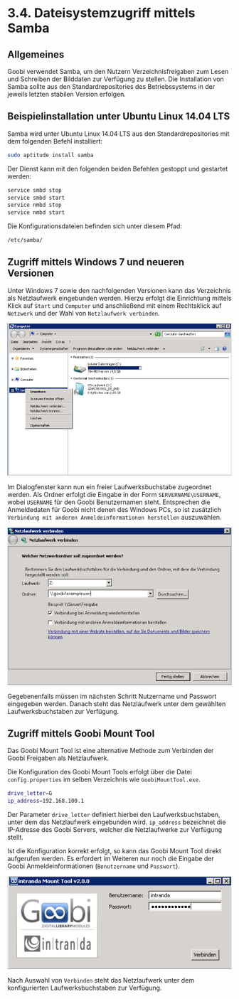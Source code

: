 # 3.4. Dateisystemzugriff mittels Samba

## **Allgemeines**

Goobi verwendet Samba, um den Nutzern Verzeichnisfreigaben zum Lesen und Schreiben der Bilddaten zur Verfügung zu stellen. Die Installation von Samba sollte aus den Standardrepositories des Betriebssystems in der jeweils letzten stabilen Version erfolgen.

## **Beispielinstallation unter Ubuntu Linux 14.04 LTS**

Samba wird unter Ubuntu Linux 14.04 LTS aus den Standardrepositories mit dem folgenden Befehl installiert:

```bash
sudo aptitude install samba
```

Der Dienst kann mit den folgenden beiden Befehlen gestoppt und gestartet werden:

```bash
service smbd stop
service smbd start
service nmbd stop
service nmbd start
```

Die Konfigurationsdateien befinden sich unter diesem Pfad:

```bash
/etc/samba/
```

## **Zugriff mittels Windows 7 und neueren Versionen**

Unter Windows 7 sowie den nachfolgenden Versionen kann das Verzeichnis als Netzlaufwerk eingebunden werden. Hierzu erfolgt die Einrichtung mittels Klick auf `Start` und `Computer` und anschließend mit einem Rechtsklick auf `Netzwerk` und der Wahl von `Netzlaufwerk verbinden`.

![Zugriff auf das Goobi-Arbeitsverzeichnis einrichten](../../.gitbook/assets/79.png)

Im Dialogfenster kann nun ein freier Laufwerksbuchstabe zugeordnet werden. Als Ordner erfolgt die Eingabe in der Form `SERVERNAME\USERNAME`, wobei `USERNAME` für den Goobi Benutzernamen steht. Entsprechen die Anmeldedaten für Goobi nicht denen des Windows PCs, so ist zusätzlich `Verbindung mit anderen Anmeldeinformationen herstellen` auszuwählen.

![Manuelle Konfiguration des Zugriffs auf Goobi](../../.gitbook/assets/80.png)

Gegebenenfalls müssen im nächsten Schritt Nutzername und Passwort eingegeben werden. Danach steht das Netzlaufwerk unter dem gewählten Laufwerksbuchstaben zur Verfügung.

## **Zugriff mittels Goobi Mount Tool**

Das Goobi Mount Tool ist eine alternative Methode zum Verbinden der Goobi Freigaben als Netzlaufwerk.

Die Konfiguration des Goobi Mount Tools erfolgt über die Datei `config.properties` im selben Verzeichnis wie `GoobiMountTool.exe`.

```bash
drive_letter=G
ip_address=192.168.100.1
```

Der Parameter `drive_letter` definiert hierbei den Laufwerksbuchstaben, unter dem das Netzlaufwerk eingebunden wird. `ip_address` bezeichnet die IP-Adresse des Goobi Servers, welcher die Netzlaufwerke zur Verfügung stellt.

Ist die Konfiguration korrekt erfolgt, so kann das Goobi Mount Tool direkt aufgerufen werden. Es erfordert im Weiteren nur noch die Eingabe der Goobi Anmeldeinformationen \(`Benutzername` und `Passwort`\).

![Goobi Mount Tool zum Einbinden von Goobi-Netzlaufwerken](../../.gitbook/assets/81.png)

Nach Auswahl von `Verbinden` steht das Netzlaufwerk unter dem konfigurierten Laufwerksbuchstaben zur Verfügung.

